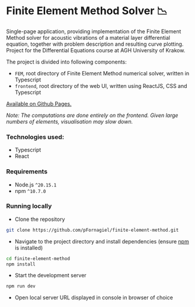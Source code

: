# Finite Element Method Solver 📉

Single-page application, providing implementation of the Finite Element Method solver for acoustic vibrations of a material layer differential equation, together with problem description and resulting curve plotting. Project for the Differential Equations course at AGH University of Krakow.

The project is divided into following components:
- `FEM`, root directory of Finite Element Method numerical solver, written in Typescript
- `frontend`, root directory of the web UI, written using ReactJS, CSS and Typescript

[Available on Github Pages.](https://pfornagiel.github.io/finite-element-method/)

*Note: The computations are done entirely on the frontend. Given large numbers of elements, visualisation may slow down.*

### Technologies used:
- Typescript
- React

### Requirements
- Node.js `^20.15.1`
- npm `^10.7.0`

### Running locally
- Clone the repository
```bash
git clone https://github.com/pFornagiel/finite-element-method.git
```
- Navigate to the project directory and install dependencies (ensure [npm](https://www.npmjs.com/) is installed)

```bash
cd finite-element-method
npm install
```
- Start the development server
```bash
npm run dev
```
- Open local server URL displayed in console in browser of choice
